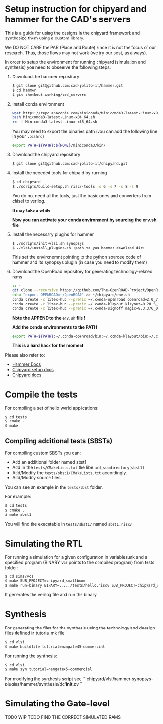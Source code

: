 # Setup instruction for chipyard and hammer for the CAD's servers
This is a guide for using the designs in the chipyard framework and synthesize them using a custom library.

We DO NOT CARE the PAR (Place and Route) since it is not the focus of our research. Thus, those flows may not work (we try our best, as always).

In order to setup the environment for running chipyard (simulation and synthesis) you need to obseerve the following steps:

1. Download the hammer repository 
    ```bash 
    $ git clone git@github.com:cad-polito-it/hammer.git
    $ cd hammer 
    $ git checkout working/cad_servers
    ```
2. Install conda environment 
    ```bash 
    wget https://repo.anaconda.com/miniconda/Miniconda3-latest-Linux-x86_64.sh
    bash Miniconda3-latest-Linux-x86_64.sh  
    rm -f Miniconda3-latest-Linux-x86_64.sh  
    ``` 
    You may need to export the binaries path (you can add the following line in your ``.bashrc``)
    ```bash
    export PATH=${PATH}:${HOME}/miniconda3/bin/                                    
    ```
3. Download the chipyard repository  
    ```bash 
    $ git clone git@github.com:cad-polito-it/chipyard.git
    ```

4. Install the neeeded tools for chipard by running 
    ```bash 
    $ cd chipyard 
    $ ./scripts/build-setup.sh riscv-tools -s 6 -s 7 -s 8 -s 9 
    ```
    You do not need all the tools, just the basic ones and converters from chisel to verilog.

    **It may take a while** 

    **Now you can activate your conda environment by sourcing the env.sh file**

5. Install the necessary plugins for hammer 
    ```bash 
    $ ./scripts/init-vlsi.sh synopsys
    $ ./vlsi/install_plugins.sh <path to you hammer download dir>
    ```
    This set the environemnt pointing to the python sourcee code of hammer and its synopsys plugin (in case you need to modify them)

6. Download the OpenRoad repository for generating technology-related rams 
    ```bash 
    cd ~
    git clone --recursive https://github.com/The-OpenROAD-Project/OpenROAD.git 
    echo "export OPENROAD=~/OpenROAD" >> ~/chipyard/env.sh
    conda create -c litex-hub --prefix ~/.conda-openroad openroad=2.0_7070_g0264023b6
    conda create -c litex-hub --prefix ~/.conda-klayout klayout=0.28.5_98_g87e2def28
    conda create -c litex-hub --prefix ~/.conda-signoff magic=8.3.376_0_g5e5879c netgen=1.5.250_0_g178b172
    ```
    **Note the APPEND to the ``env.sh`` file !**

    **Add the conda environments to the PATH**
    ```bash 
    export PATH=${PATH}:~/.conda-openroad/bin:~/.conda-klayout/bin:~/.conda-signoff/bin
    ```

    **This is a hard hack for the moment**

Please also refer to:
-   [Hammer Docs](https://hammer-vlsi.readthedocs.io/)
-   [Chipyard setup docs](https://chipyard.readthedocs.io/en/latest/Chipyard-Basics/Initial-Repo-Setup.html)
-   [Chipyard docs](https://chipyard.readthedocs.io/en/latest/index.html)

# Compile the tests
For compiling a set of hello world applications:

```bash /home/f.angione/chipyard/vlsi/generated-src/chipyard.harness.TestHarnes
$ cd tests
$ cmake .
$ make 
```


## Compiling additional tests (SBSTs)
For compiling custom SBSTs you can:
- Add an additional folder named sbst1
- Add in the ``tests/CMakeLists.txt`` the libe ``add_subdirectory(sbst1)``
- Add/Modify the ``tests/sbst1/CMakeLists.txt`` accordingly.
- Add/Modify source files.

You can see an example in the ``tests/sbst`` folder.

For example:
```bash 
$ cd tests
$ cmake .
$ make sbst1
```
You will find the executable in ``tests/sbst1/`` named ``sbst1.riscv``

# Simulating the RTL 
For running a simulation for a given configuration in variables.mk and a specified program (BINARY var points to the compiled program) from tests folder:
```bash 
$ cd sims/vcs
$ make SUB_PROJECT=chipyard_smallboom
$ make run-binary BINARY=../../tests/hello.riscv SUB_PROJECT=chipyard_smallboom
```
It generates the verilog file and run the binary 

# Synthesis 

For generating the files for the synthesis using the technology and deesign files defined in tutorial.mk file:
```bash 
$ cd vlsi
$ make buildfile tutorial=nangate45-commercial
```

For running the synthesis:
```bash 
$ cd vlsi
$ make syn tutorial=nangate45-commercial
```
For modifying the synthesis script see ```chipyard/vlsi/hammer-synopsys-plugins/hammer/synthesis/dc/__init__.py ``

# Simulating the Gate-level
TODO WIP
TODO FIND THE CORRECT SIMULATED RAMS 